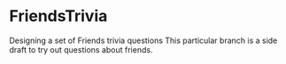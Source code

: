 # FriendsTrivia
Designing a set of Friends trivia questions 
This particular branch is a side draft to try out questions about friends.
